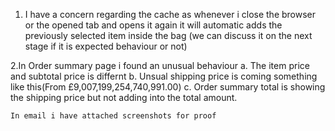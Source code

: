 1. I have a concern regarding the cache as whenever i close the browser or the opened tab and opens it again
   it will automatic adds the previously selected item inside the bag
   (we can discuss it on the next stage if it is expected behaviour or not)

2.In Order summary page i found an unusual behaviour
    a. The item price and subtotal price is differnt
    b. Unsual shipping price is coming something like this(From £9,007,199,254,740,991.00)
    c. Order summary total is showing the shipping price but not adding into the total amount.

    In email i have attached screenshots for proof


